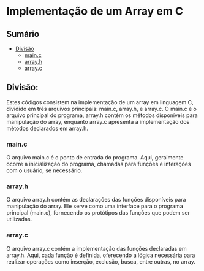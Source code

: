 # Implementação de um Array em C

## Sumário

- [Divisão](#divisão)
    - [main.c](#mainc)
    - [array.h](#arrayh)
    - [array.c](#arrayc)

## Divisão:

Estes códigos consistem na implementação de um array em linguagem C, dividido em três arquivos principais: main.c, array.h, e array.c. O main.c é o arquivo principal do programa, array.h contém os métodos disponíveis para manipulação do array, enquanto array.c apresenta a implementação dos métodos declarados em array.h.

### main.c

O arquivo main.c é o ponto de entrada do programa. Aqui, geralmente ocorre a inicialização do programa, chamadas para funções e interações com o usuário, se necessário.

### array.h

O arquivo array.h contém as declarações das funções disponíveis para manipulação do array. Ele serve como uma interface para o programa principal (main.c), fornecendo os protótipos das funções que podem ser utilizadas.

### array.c

O arquivo array.c contém a implementação das funções declaradas em array.h. Aqui, cada função é definida, oferecendo a lógica necessária para realizar operações como inserção, exclusão, busca, entre outras, no array.